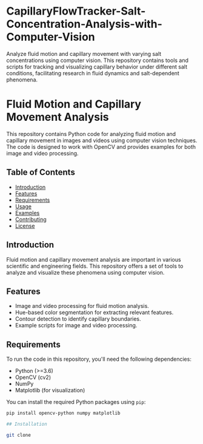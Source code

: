 # CapillaryFlowTracker-Salt-Concentration-Analysis-with-Computer-Vision
Analyze fluid motion and capillary movement with varying salt concentrations using computer vision. This repository contains tools and scripts for tracking and visualizing capillary behavior under different salt conditions, facilitating research in fluid dynamics and salt-dependent phenomena.


# Fluid Motion and Capillary Movement Analysis

This repository contains Python code for analyzing fluid motion and capillary movement in images and videos using computer vision techniques. The code is designed to work with OpenCV and provides examples for both image and video processing.

## Table of Contents
- [Introduction](#introduction)
- [Features](#features)
- [Requirements](#requirements)
- [Usage](#usage)
- [Examples](#examples)
- [Contributing](#contributing)
- [License](#license)

## Introduction

Fluid motion and capillary movement analysis are important in various scientific and engineering fields. This repository offers a set of tools to analyze and visualize these phenomena using computer vision.

## Features

- Image and video processing for fluid motion analysis.
- Hue-based color segmentation for extracting relevant features.
- Contour detection to identify capillary boundaries.
- Example scripts for image and video processing.

## Requirements

To run the code in this repository, you'll need the following dependencies:

- Python (>=3.6)
- OpenCV (cv2)
- NumPy
- Matplotlib (for visualization)

You can install the required Python packages using `pip`:

```bash
pip install opencv-python numpy matplotlib

## Installation

git clone 







